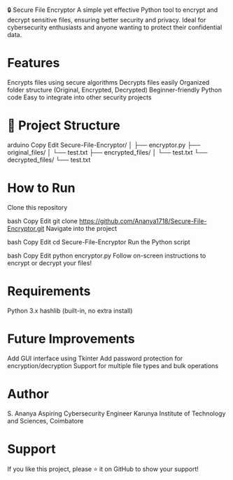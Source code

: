 🔒 Secure File Encryptor
A simple yet effective Python tool to encrypt and decrypt sensitive files, ensuring better security and privacy.
Ideal for cybersecurity enthusiasts and anyone wanting to protect their confidential data.

# Features
 Encrypts files using secure algorithms
 Decrypts files easily
 Organized folder structure (Original, Encrypted, Decrypted)
 Beginner-friendly Python code
 Easy to integrate into other security projects

# 📂 Project Structure
arduino
Copy
Edit
Secure-File-Encryptor/
│
├── encryptor.py
├── original_files/
│    └── test.txt
├── encrypted_files/
│    └── test.txt
└── decrypted_files/
     └── test.txt
 
# How to Run
Clone this repository

bash
Copy
Edit
git clone https://github.com/Ananya1718/Secure-File-Encryptor.git
Navigate into the project

bash
Copy
Edit
cd Secure-File-Encryptor
Run the Python script

bash
Copy
Edit
python encryptor.py
Follow on-screen instructions to encrypt or decrypt your files!

# Requirements
Python 3.x
hashlib (built-in, no extra install)

# Future Improvements
Add GUI interface using Tkinter
Add password protection for encryption/decryption
Support for multiple file types and bulk operations

# Author
S. Ananya
Aspiring Cybersecurity Engineer
Karunya Institute of Technology and Sciences, Coimbatore

# Support
If you like this project, please ⭐️ it on GitHub to show your support!
